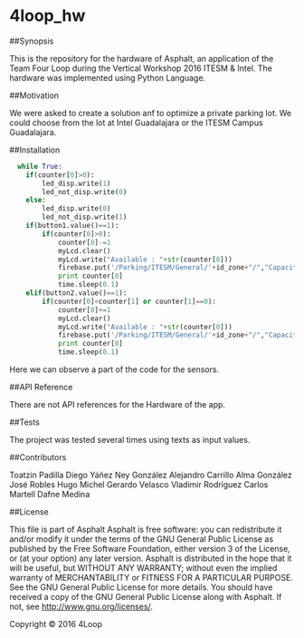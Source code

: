 # 4loop_hw
##Synopsis

This is the repository for the hardware of Asphalt, an application of the Team Four Loop during the Vertical Workshop 2016 ITESM & Intel. The hardware was implemented using Python Language. 

##Motivation

We were asked to create a solution anf to optimize a private parking lot. We could choose from the lot at Intel Guadalajara or the ITESM Campus Guadalajara. 

##Installation
```python
  while True:
	if(counter[0]>0):
		led_disp.write(1)
		led_not_disp.write(0)
	else:
		led_disp.write(0)
		led_not_disp.write(1)
	if(button1.value()==1):
		if(counter[0]>0):
			counter[0]-=1
			myLcd.clear()
			myLcd.write("Available : "+str(counter[0]))
			firebase.put('/Parking/ITESM/General/'+id_zone+"/","Capacity",counter[0])
			print counter[0]
			time.sleep(0.1)
	elif(button2.value()==1):
		if(counter[0]<counter[1] or counter[1]==0):
			counter[0]+=1
			myLcd.clear()
			myLcd.write("Available : "+str(counter[0]))
			firebase.put('/Parking/ITESM/General/'+id_zone+"/","Capacity",counter[0])
			print counter[0]
			time.sleep(0.1)
```
Here we can observe a part of the code for the sensors.
	
##API Reference

There are not API references for the Hardware of the app.

##Tests

The project was tested several times using texts as input values.

##Contributors

Toatzin Padilla
Diego Yáñez
Ney González
Alejandro Carrillo
Alma González
José Robles
Hugo Michel
Gerardo Velasco
Vladimir Rodríguez
Carlos Martell
Dafne Medina

##License

This file is part of Asphalt
  Asphalt is free software: you can redistribute it and/or modify
    it under the terms of the GNU General Public License as published by
    the Free Software Foundation, either version 3 of the License, or
    (at your option) any later version.
 Asphalt is distributed in the hope that it will be useful,
    but WITHOUT ANY WARRANTY; without even the implied warranty of
    MERCHANTABILITY or FITNESS FOR A PARTICULAR PURPOSE.  See the
    GNU General Public License for more details.
    You should have received a copy of the GNU General Public License
    along with Asphalt.  If not, see <http://www.gnu.org/licenses/>.

Copyright © 2016 4Loop
